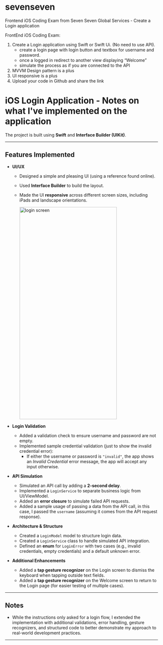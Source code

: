 # sevenseven
Frontend iOS Coding Exam from Seven Seven Global Services - Create a Login application

FrontEnd iOS Coding Exam:

1. Create a Login application using Swift or Swift Ui. (No need to use API).
   - create a login page with login button and textbox for username and password.
   - once a logged in redirect to another view displaying “Welcome”
   - simulate the process as if you are connected to the API
3. MVVM Design pattern is a plus
4. UI responsive is a plus
5. Upload your code in Github and share the link

# iOS Login Application - Notes on what I've implemented on the application

The project is built using **Swift** and **Interface Builder (UIKit)**.

---

## Features Implemented

- **UI/UX**
  - Designed a simple and pleasing UI (using a reference found online).
  - Used **Interface Builder** to build the layout.
  - Made the UI **responsive** across different screen sizes, including iPads and landscape orientations.
 
    
 
    <img width="320" height="696" alt="login screen" src="https://github.com/user-attachments/assets/4d86d5fd-403e-42f1-8df4-d42fc1501313" />




- **Login Validation**
  - Added a validation check to ensure username and password are not empty.
  - Implemented sample credential validation (just to show the invalid credential error):
    - If either the username or password is `"invalid"`, the app shows an *Invalid Credential* error message, the app will accept any input otherwise.

- **API Simulation**
  - Simulated an API call by adding a **2-second delay**.
  - Implemented a `LoginService` to separate business logic from UI/ViewModel.
  - Added an **error closure** to simulate failed API requests.
  - Added a sample usage of passing a data from the API call, in this case, I passed the `username` (assuming it comes from the API request response).

- **Architecture & Structure**
  - Created a `LoginModel` model to structure login data.
  - Created a `LoginService` class to handle simulated API integration.
  - Defined an **enum** for `LoginError` with two cases (e.g., invalid credentials, empty credentials) and a default unknown error.

- **Additional Enhancements**
  - Added a **tap gesture recognizer** on the Login screen to dismiss the keyboard when tapping outside text fields.
  - Added a **tap gesture recognizer** on the Welcome screen to return to the Login page (for easier testing of multiple cases).

---

## Notes
- While the instructions only asked for a login flow, I extended the implementation with additional validations, error handling, gesture recognizers, and structured code to better demonstrate my approach to real-world development practices.

---
